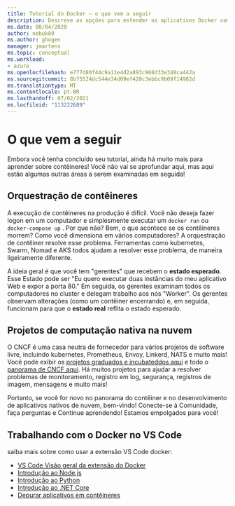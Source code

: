 ```yaml
---
title: Tutorial do Docker – o que vem a seguir
description: Descreve as opções para estender os aplicativos Docker com orquestração, usando projetos de computação nativa de nuvem.
ms.date: 08/04/2020
author: nebuk89
ms.author: ghogen
manager: jmartens
ms.topic: conceptual
ms.workload:
- azure
ms.openlocfilehash: e777d80f44c9a11e4d2a893c968d33e348ca442a
ms.sourcegitcommit: 8b75524dc544e34d09ef428c3ebbc9b09f14982d
ms.translationtype: MT
ms.contentlocale: pt-BR
ms.lasthandoff: 07/02/2021
ms.locfileid: "113222689"
---
```

# <a name="whats-next"></a>O que vem a seguir

Embora você tenha concluído seu tutorial, ainda há muito mais para aprender sobre contêineres!
Você não vai se aprofundar aqui, mas aqui estão algumas outras áreas a serem examinadas em seguida!

## <a name="container-orchestration"></a>Orquestração de contêineres

A execução de contêineres na produção é difícil. Você não deseja fazer logon em um computador e simplesmente executar um `docker run` ou `docker-compose up` . Por que não? Bem, o que acontece se os contêineres morrem? Como você dimensiona em vários computadores? A orquestração de contêiner resolve esse problema. Ferramentas como kubernetes, Swarm, Nomad e AKS todos ajudam a resolver esse problema, de maneira ligeiramente diferente.

A ideia geral é que você tem "gerentes" que recebem o **estado esperado**. Esse Estado pode ser "Eu quero executar duas instâncias do meu aplicativo Web e expor a porta 80." Em seguida, os gerentes examinam todos os computadores no cluster e delegam trabalho aos nós "Worker". Os gerentes observam alterações (como um contêiner encerrando) e, em seguida, funcionam para que o **estado real** reflita o estado esperado.

## <a name="cloud-native-computing-foundation-projects"></a>Projetos de computação nativa na nuvem

O CNCF é uma casa neutra de fornecedor para vários projetos de software livre, incluindo kubernetes, Prometheus, Envoy, Linkerd, NATS e muito mais! Você pode exibir os [projetos graduados e incubateddos aqui](https://www.cncf.io/projects/) e todo o [panorama de CNCF aqui](https://landscape.cncf.io/). Há muitos projetos para ajudar a resolver problemas de monitoramento, registro em log, segurança, registros de imagem, mensagens e muito mais!

Portanto, se você for novo no panorama do contêiner e no desenvolvimento de aplicativos nativos de nuvem, bem-vindo! Conecte-se à Comunidade, faça perguntas e Continue aprendendo! Estamos empolgados para você!

## <a name="working-with-docker-in-vs-code"></a>Trabalhando com o Docker no VS Code

saiba mais sobre como usar a extensão VS Code docker:

- [VS Code Visão geral da extensão do Docker](https://code.visualstudio.com/docs/containers/overview)
- [Introdução ao Node.js](https://code.visualstudio.com/docs/containers/quickstart-node)
- [Introdução ao Python](https://code.visualstudio.com/docs/containers/quickstart-python)
- [Introdução ao .NET Core](https://code.visualstudio.com/docs/containers/quickstart-aspnet-core)
- [Depurar aplicativos em contêineres](https://code.visualstudio.com/docs/containers/debug-common)
